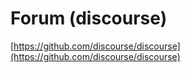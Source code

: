 # Forum \(discourse\)

[https://github.com/discourse/discourse](https://github.com/discourse/discourse)

